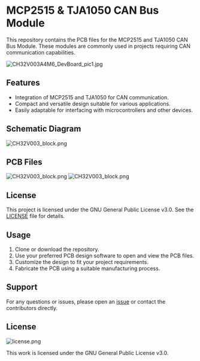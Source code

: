 # MCP2515 & TJA1050 CAN Bus Module

This repository contains the PCB files for the MCP2515 and TJA1050 CAN Bus Module. These modules are commonly used in projects requiring CAN communication capabilities.

![CH32V003A4M6_DevBoard_pic1.jpg](https://github.com/yasir-shahzad/MCP2515-CAN-Bus-Module/blob/master/images/MCP2515-CAN-Bus-Module.jpg)


## Features

- Integration of MCP2515 and TJA1050 for CAN communication.
- Compact and versatile design suitable for various applications.
- Easily adaptable for interfacing with microcontrollers and other devices.

## Schematic Diagram
![CH32V003_block.png](https://github.com/yasir-shahzad/MCP2515-CAN-Bus-Module/blob/master/images/Schematic.png)

## PCB Files
![CH32V003_block.png](https://github.com/yasir-shahzad/MCP2515-CAN-Bus-Module/blob/master/images/PCB-top.png)
![CH32V003_block.png](https://github.com/yasir-shahzad/MCP2515-CAN-Bus-Module/blob/master/images/PCB3D.png)


## License

This project is licensed under the GNU General Public License v3.0. See the [LICENSE](LICENSE) file for details.

## Usage

1. Clone or download the repository.
2. Use your preferred PCB design software to open and view the PCB files.
3. Customize the design to fit your project requirements.
4. Fabricate the PCB using a suitable manufacturing process.

## Support

For any questions or issues, please open an [issue](https://github.com/yourrepository/issues) or contact the contributors directly.

## License

![license.png](https://www.gnu.org/graphics/gplv3-88x31.png)

This work is licensed under the GNU General Public License v3.0.

